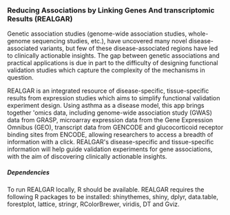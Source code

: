 ### Reducing Associations by Linking Genes And transcriptomic Results (REALGAR)

Genetic association studies (genome-wide association studies, whole-genome sequencing studies, etc.), have uncovered many novel disease-associated variants, but few of these disease-associated regions have led to clinically actionable insights.  The gap between genetic associations and practical applications is due in part to the difficulty of designing functional validation studies which capture the complexity of the mechanisms in question.   

REALGAR is an integrated resource of disease-specific, tissue-specific results from expression studies which aims to simplify functional validation experiment design. Using asthma as a disease model, this app brings together 'omics data, including genome-wide association study (GWAS) data from GRASP, microarray expression data from the Gene Expression Omnibus (GEO), transcript data from GENCODE and glucocorticoid receptor binding sites from ENCODE, allowing researchers to access a breadth of information with a click. REALGAR's disease-specific and tissue-specific information will help guide validation experiments for gene associations, with the aim of discovering clinically actionable insights.

##### Dependencies

To run REALGAR locally, R should be available.  REALGAR requires the following R packages to be installed: shinythemes, shiny, dplyr, data.table, forestplot, lattice, stringr, RColorBrewer, viridis, DT and Gviz.
